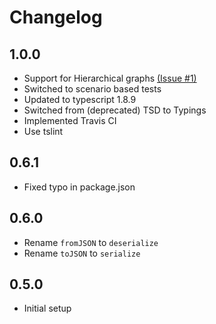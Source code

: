 # Changelog

## 1.0.0
- Support for Hierarchical graphs [(Issue #1)](https://github.com/uu-cubitt/graph/issues/1)
- Switched to scenario based tests
- Updated to typescript 1.8.9
- Switched from (deprecated) TSD to Typings
- Implemented Travis CI
- Use tslint
## 0.6.1
- Fixed typo in package.json
## 0.6.0
-  Rename ```fromJSON``` to ```deserialize```
-  Rename ```toJSON``` to ```serialize```
## 0.5.0
- Initial setup
